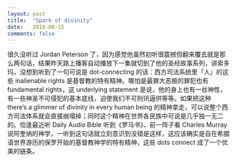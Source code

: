 ```yaml
---
layout: post
title:  "Spark of divinity"
date:   2018-08-15
comments: false
---
```


很久没听过 Jordan Peterson 了，因为感觉他虽然初听很震撼但翻来覆去就是那么两句话，结果昨天路上播客自动播放下一集就切到了他的圣经故事系列，讲索多玛，没想到听到了一句可说是 dot-connecting 的话：西方司法系统里「人」的这些 inalienable rights 是基督教的特有精神。哪怕是最罪大恶极的罪犯也有 fundamental rights，这 underlying statement 是说，他的身上也有一丝神性，有一些神圣不可侵犯的基本底线，迫使我们不可刑讯逼供等等。如果把这种 there’s a glimmer of divinity in every human being 的精神拿走，可以说整个西方司法体系就会直接崩塌掉；同时这个精神在世界各民族中可说是几乎独一无二的。恰逢最近听 Daily Audio Bible 听到《罗马书》、前一阵子看 Charles Murray 说阿奎纳的神学，一听到这句话就立刻意识到没错是这样，这应该确实是自在希腊语世界游历的保罗开始的基督教神学的特有精神，这些 dots connect 成了一个优美的链条。